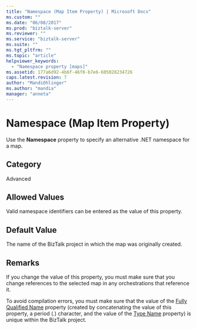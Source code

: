 ```yaml
---
title: "Namespace (Map Item Property) | Microsoft Docs"
ms.custom: ""
ms.date: "06/08/2017"
ms.prod: "biztalk-server"
ms.reviewer: ""
ms.service: "biztalk-server"
ms.suite: ""
ms.tgt_pltfrm: ""
ms.topic: "article"
helpviewer_keywords: 
  - "Namespace property [maps]"
ms.assetid: 177a6d92-4b6f-46f8-b7e6-605028234726
caps.latest.revision: 7
author: "MandiOhlinger"
ms.author: "mandia"
manager: "anneta"
---
```

# Namespace (Map Item Property)
Use the **Namespace** property to specify an alternative .NET namespace for a map.  
  
## Category  
 Advanced  
  
## Allowed Values  
 Valid namespace identifiers can be entered as the value of this property.  
  
## Default Value  
 The name of the BizTalk project in which the map was originally created.  
  
## Remarks  
 If you change the value of this property, you must make sure that you change references to the selected map in any orchestrations that reference it.  
  
 To avoid compilation errors, you must make sure that the value of the [Fully Qualified Name](../core/fully-qualified-name-map-item-property.md) property (created by concatenating the value of this property, a period (.) character, and the value of the [Type Name](../core/type-name-map-item-property.md) property) is unique within the BizTalk project.